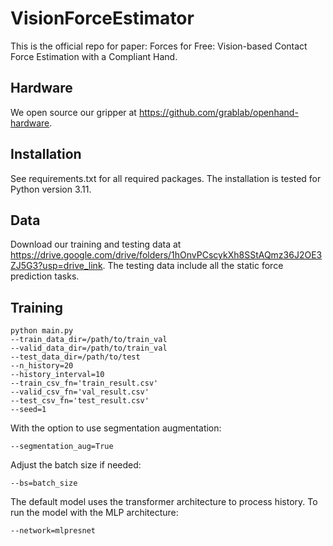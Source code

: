 # VisionForceEstimator

This is the official repo for paper: Forces for Free: Vision-based Contact Force
Estimation with a Compliant Hand. 

## Hardware

We open source our gripper at https://github.com/grablab/openhand-hardware.

## Installation
See requirements.txt for all required packages. The installation is tested for Python version 3.11. 

## Data
Download our training and testing data at https://drive.google.com/drive/folders/1hOnvPCscykXh8SStAQmz36J2OE3ZJ5G3?usp=drive_link. The testing data include all the static force prediction tasks. 

## Training

```
python main.py
--train_data_dir=/path/to/train_val
--valid_data_dir=/path/to/train_val
--test_data_dir=/path/to/test
--n_history=20
--history_interval=10
--train_csv_fn='train_result.csv'
--valid_csv_fn='val_result.csv'
--test_csv_fn='test_result.csv'
--seed=1
```

With the option to use segmentation augmentation: 
```
--segmentation_aug=True
```

Adjust the batch size if needed:
```
--bs=batch_size
```

The default model uses the transformer architecture to process history. To run the model with the MLP architecture:
```
--network=mlpresnet
```